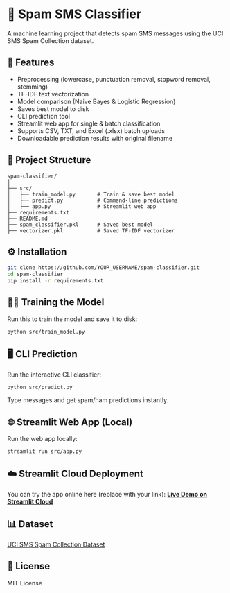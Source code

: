 # 📩 Spam SMS Classifier

A machine learning project that detects spam SMS messages using the UCI SMS Spam Collection dataset.

## 🚀 Features
- Preprocessing (lowercase, punctuation removal, stopword removal, stemming)
- TF-IDF text vectorization
- Model comparison (Naive Bayes & Logistic Regression)
- Saves best model to disk
- CLI prediction tool
- Streamlit web app for single & batch classification
- Supports CSV, TXT, and Excel (.xlsx) batch uploads
- Downloadable prediction results with original filename

## 📂 Project Structure
```
spam-classifier/
│
├── src/
│   ├── train_model.py       # Train & save best model
│   ├── predict.py           # Command-line predictions
│   ├── app.py               # Streamlit web app
├── requirements.txt
├── README.md
├── spam_classifier.pkl      # Saved best model
├── vectorizer.pkl           # Saved TF-IDF vectorizer
```

## ⚙️ Installation
```bash
git clone https://github.com/YOUR_USERNAME/spam-classifier.git
cd spam-classifier
pip install -r requirements.txt
```

## 🏋️‍♂️ Training the Model
Run this to train the model and save it to disk:
```bash
python src/train_model.py
```

## 🖥 CLI Prediction
Run the interactive CLI classifier:
```bash
python src/predict.py
```
Type messages and get spam/ham predictions instantly.

## 🌐 Streamlit Web App (Local)
Run the web app locally:
```bash
streamlit run src/app.py
```

## ☁️ Streamlit Cloud Deployment
You can try the app online here (replace with your link):
[**Live Demo on Streamlit Cloud**](https://YOUR-USERNAME-spam-classifier.streamlit.app)

## 📊 Dataset
[UCI SMS Spam Collection Dataset](https://archive.ics.uci.edu/ml/datasets/SMS+Spam+Collection)

## 📜 License
MIT License
